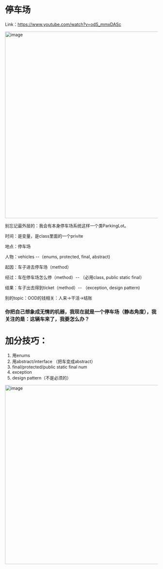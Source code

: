 # 停车场 

Link：https://www.youtube.com/watch?v=odS_mmxDASc

<img width="615" alt="image" src="https://github.com/fifi1120/coding_study_blog/assets/98888516/c2fc5f76-45bb-4020-896a-e85ea84bfcbc">

别忘记最外层的：我会有本身停车场系统这样一个类ParkingLot。

时间：是变量，是class里面的一个privite

地点：停车场

人物：vehicles --（enums, protected, final, abstract)

起因：车子进去停车场（method）

经过：车在停车场怎么停（method）-- （必用class, public static final）

结果：车子出去得到ticket（method）-- （exception, design pattern)

别的topic：OOD的钱相关：人来->干活->结账

### 你把自己想象成无情的机器，我现在就是一个停车场（静态角度），我关注的是：这辆车来了，我要怎么办？

# 加分技巧：

1. 用enums
2. 用abstract/interface （把车变成abstract）
3. final/protected/public static final num
4. exception
5. design pattern（不是必须的）

<img width="590" alt="image" src="https://github.com/fifi1120/coding_study_blog/assets/98888516/280dc500-e2b1-40b9-bb14-68e3214a8a61">

